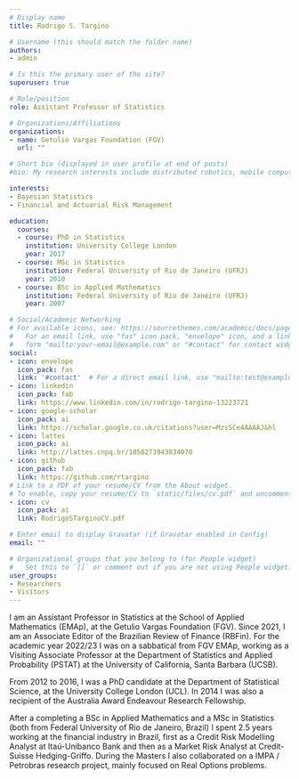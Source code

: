 ```yaml
---
# Display name
title: Rodrigo S. Targino

# Username (this should match the folder name)
authors:
- admin

# Is this the primary user of the site?
superuser: true

# Role/position
role: Assistant Professor of Statistics

# Organizations/Affiliations
organizations:
- name: Getulio Vargas Foundation (FGV)
  url: ""

# Short bio (displayed in user profile at end of posts)
#bio: My research interests include distributed robotics, mobile computing and programmable matter.

interests:
- Bayesian Statistics
- Financial and Actuarial Risk Management

education:
  courses:
  - course: PhD in Statistics
    institution: University College London
    year: 2017
  - course: MSc in Statistics
    institution: Federal University of Rio de Janeiro (UFRJ)
    year: 2010
  - course: BSc in Applied Mathematics
    institution: Federal University of Rio de Janeiro (UFRJ)
    year: 2007

# Social/Academic Networking
# For available icons, see: https://sourcethemes.com/academic/docs/page-builder/#icons
#   For an email link, use "fas" icon pack, "envelope" icon, and a link in the
#   form "mailto:your-email@example.com" or "#contact" for contact widget.
social:
- icon: envelope
  icon_pack: fas
  link: '#contact'  # For a direct email link, use "mailto:test@example.org".
- icon: linkedin
  icon_pack: fab
  link: https://www.linkedin.com/in/rodrigo-targino-13223721
- icon: google-scholar
  icon_pack: ai
  link: https://scholar.google.co.uk/citations?user=MzsSCe4AAAAJ&hl
- icon: lattes
  icon_pack: ai
  link: http://lattes.cnpq.br/1858273943834070
- icon: github
  icon_pack: fab
  link: https://github.com/rtargino
# Link to a PDF of your resume/CV from the About widget.
# To enable, copy your resume/CV to `static/files/cv.pdf` and uncomment the lines below.
- icon: cv
  icon_pack: ai
  link: RodrigoSTarginoCV.pdf

# Enter email to display Gravatar (if Gravatar enabled in Config)
email: ""

# Organizational groups that you belong to (for People widget)
#   Set this to `[]` or comment out if you are not using People widget.
user_groups:
- Researchers
- Visitors
---
```


I am an Assistant Professor in Statistics at the School of Applied Mathematics (EMAp), at the Getulio Vargas Foundation (FGV). Since 2021, I am an Associate Editor of the Brazilian Review of Finance (RBFin). For the academic year 2022/23 I was on a sabbatical from FGV EMAp, working as a Visiting Associate Professor at the Department of Statistics and Applied Probability (PSTAT) at the University of California, Santa Barbara (UCSB).

From 2012 to 2016, I was a PhD candidate at the Department of Statistical Science, at the University College London (UCL). In 2014 I was also a recipient of the Australia Award Endeavour Research Fellowship.

After a completing a BSc in Applied Mathematics and a MSc in Statistics (both from Federal University of Rio de Janeiro, Brazil) I spent 2.5 years working at the financial industry in Brazil, first as a Credit Risk Modelling Analyst at Itaú-Unibanco Bank and then as a Market Risk Analyst at Credit-Suisse Hedging-Griffo. During the Masters I also collaborated on a IMPA / Petrobras research project, mainly focused on Real Options problems.

